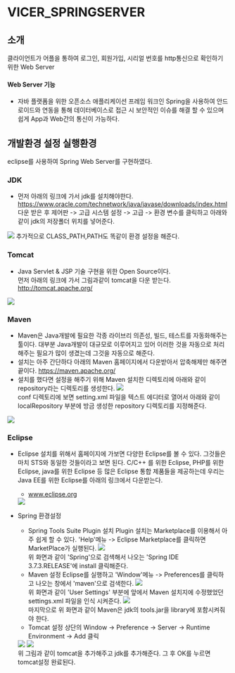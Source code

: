 # VICER_SPRINGSERVER

## 소개
클라이언트가 어플을 통하여 로그인, 회원가입, 시리얼 번호를 http통신으로 확인하기 위한 Web Server

#### Web Server 기능
* 자바 플랫폼을 위한 오픈소스 애플리케이션 프레임 워크인 Spring을 사용하여 안드로이드와 연동을 통해
데이터베이스로 접근 시 보안적인 이슈를 해결 할 수 있으며 쉽게 App과 Web간의 통신이 가능하다.

## 개발환경 설정 실행환경
eclipse를 사용하여 Spring Web Server를 구현하였다.
### JDK
* 먼저 아래의 링크에 가서 jdk를 설치해야한다.<br/>
https://www.oracle.com/technetwork/java/javase/downloads/index.html
다운 받은 후 제어판 -> 고급 시스템 설정 -> 고급 -> 환경 변수를 클릭하고 아래와같이 jdk의 저장폴더 위치를 넣어준다.
<img src="./img/jdk.jpg">
추가적으로 CLASS_PATH,PATH도 똑같이 환경 설정을 해준다.

### Tomcat
* Java Servlet & JSP 기술 구현을 위한 Open Source이다.<br/>
먼저 아래의 링크에 가서 그림과같이 tomcat을 다운 받는다.
http://tomcat.apache.org/
<img src="./img/tomcat.png">

### Maven
* Maven은 Java개발에 필요한 각종 라이브리 의존성, 빌드, 테스트를 자동화해주는 툴이다.
대부분 Java개발이 대규모로 이루어지고 있어 이러한 것을 자동으로 처리해주는 필요가 많이 생겼는데 그것을 자동으로 해준다.
* 설치는 아주 간단하다 아래의 Maven 홈페이지에서 다운받아서 압축해제만 해주면 끝이다.
https://maven.apache.org/
* 설치를 했다면 설정을 해주기 위해 Maven 설치한 디렉토리에 아래와 같이 repository라는 디렉토리를 생성한다.
<img src="./img/maven레퍼지토리.png"><br/>
conf 디렉토리에 보면 setting.xml 파일을 텍스트 에디터로 열어서 아래와 같이 localRepository 부분에
방금 생성한 repository 디렉토리를 지정해준다.
<img src="./img/maven레퍼지토리2.JPG">

### Eclipse
* Eclipse 설치를 위해서 홈페이지에 가보면 다양한 Eclipse를 볼 수 있다.
그것들은 마치 STS와 동일한 것들이라고 보면 된다. C/C++ 를 위한 Eclipse, PHP를 위한 Eclipse, java를 위한
Eclipse 등 많은 Eclipse 통합 제품들을 제공하는데 우리는 Java EE를 위한 Eclipse를 아래의 링크에서 다운받는다.
   * www.eclipse.org
   <img src="./img/이클립스다운.png">
   
* Spring 환경설정
   * Spring Tools Suite Plugin 설치
   Plugin 설치는 Marketplace를 이용해서 아주 쉽게 할 수 있다. 
   'Help'메뉴 -> Eclipse Marketplace를 클릭하면 MarketPlace가 실행된다.
   <img src="./img/STS설치.png"><br/>
   위 화면과 같이 'Spring'으로 검색해서 나오는 'Spring IDE 3.7.3.RELEASE'에 install 클릭해준다.
   * Maven 설정
   Eclipse를 실행하고 'Window'메뉴 -> Preferences를 클릭하고 나오는 창에서 'maven'으로 검색한다.
   <img src="./img/maven설정.png"><br/>
   위 화면과 같이 'User Settings' 부분에 앞에서 Maven 설치지에 수정했었던 settings.xml 파일을 인식 시켜준다.
   <img src="./img/maventool.png"><br/>
   마지막으로 위 화면과 같이 Maven은 jdk의 tools.jar을 library에 포함시켜줘야 한다.
   * Tomcat 설정
   상단의 Window -> Preference -> Server -> Runtime Environment -> Add 클릭
   <img src="./img/tomcat2.png">
   <img src="./img/tomcat3.png"><br/>
   위 그림과 같이 tomcat을 추가해주고 jdk를 추가해준다. 그 후 OK를 누르면 tomcat설정 완료된다.
